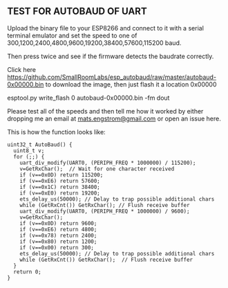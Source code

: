 ## TEST FOR AUTOBAUD OF UART

Upload the binary file to your ESP8266 and connect to it
with a serial terminal emulator and set the speed to one of
300,1200,2400,4800,9600,19200,38400,57600,115200 baud.

Then press <enter> twice and see if the firmware detects the baudrate
correctly.

Click here https://github.com/SmallRoomLabs/esp_autobaud/raw/master/autobaud-0x00000.bin to download the image, then just flash it a location 0x00000

esptool.py write_flash 0 autobaud-0x00000.bin -fm dout
  
Please test all of the speeds and then tell me how it worked by either dropping me an email at mats.engstrom@gmail.com or open an issue here.

This is how the function looks like:
```
uint32_t AutoBaud() {
  uint8_t v;
  for (;;) {
    uart_div_modify(UART0, (PERIPH_FREQ * 1000000) / 115200);
    v=GetRxChar();  // Wait for one character received
    if (v==0x0D) return 115200;
    if (v==0xE6) return 57600;
    if (v==0x1C) return 38400;
    if (v==0xE0) return 19200;
    ets_delay_us(50000); // Delay to trap possible additional chars
    while (GetRxCnt()) GetRxChar(); // Flush receive buffer
    uart_div_modify(UART0, (PERIPH_FREQ * 1000000) / 9600);
    v=GetRxChar();
    if (v==0x0D) return 9600;
    if (v==0xE6) return 4800;
    if (v==0x78) return 2400;
    if (v==0x80) return 1200;
    if (v==0x00) return 300;
    ets_delay_us(50000); // Delay to trap possible additional chars
    while (GetRxCnt()) GetRxChar();  // Flush receive buffer
  }
  return 0;
}
```
